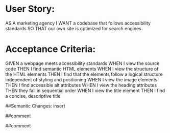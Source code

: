 # User Story:
AS A marketing agency
I WANT a codebase that follows accessibility standards
SO THAT our own site is optimized for search engines

# Acceptance Criteria:

GIVEN a webpage meets accessibility standards
WHEN I view the source code
THEN I find semantic HTML elements
WHEN I view the structure of the HTML elements
THEN I find that the elements follow a logical structure independent of styling and positioning
WHEN I view the image elements
THEN I find accessible alt attributes
WHEN I view the heading attributes
THEN they fall in sequential order
WHEN I view the title element
THEN I find a concise, descriptive title

##Semantic Changes:
insert

##comment

##comment
